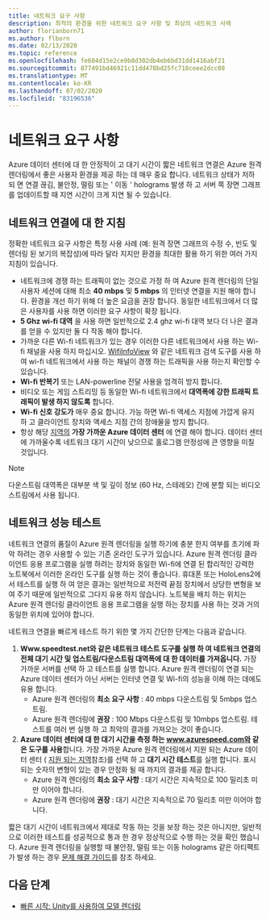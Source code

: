 ```yaml
---
title: 네트워크 요구 사항
description: 최적의 환경을 위한 네트워크 요구 사항 및 최상의 네트워크 사례
author: florianborn71
ms.author: flborn
ms.date: 02/13/2020
ms.topic: reference
ms.openlocfilehash: fe684d15e2ce9b8d302db4eb6bd31dd1416abf21
ms.sourcegitcommit: 877491bd46921c11dd478bd25fc718ceee2dcc08
ms.translationtype: MT
ms.contentlocale: ko-KR
ms.lasthandoff: 07/02/2020
ms.locfileid: "83196536"
---
```

# <a name="network-requirements"></a>네트워크 요구 사항

Azure 데이터 센터에 대 한 안정적이 고 대기 시간이 짧은 네트워크 연결은 Azure 원격 렌더링에서 좋은 사용자 환경을 제공 하는 데 매우 중요 합니다. 네트워크 상태가 저하 되 면 연결 끊김, 불안정, 떨림 또는 ' 이동 ' holograms 발생 하 고 서버 쪽 장면 그래프를 업데이트할 때 지연 시간이 크게 지연 될 수 있습니다.

## <a name="guidelines-for-network-connectivity"></a>네트워크 연결에 대 한 지침

정확한 네트워크 요구 사항은 특정 사용 사례 (예: 원격 장면 그래프의 수정 수, 빈도 및 렌더링 된 보기의 복잡성)에 따라 달라 지지만 환경을 최대한 활용 하기 위한 여러 가지 지침이 있습니다.

* 네트워크에 경쟁 하는 트래픽이 없는 것으로 가정 하 여 Azure 원격 렌더링의 단일 사용자 세션에 대해 최소 **40 mbps** 및 **5 mbps** 의 인터넷 연결을 지원 해야 합니다. 환경을 개선 하기 위해 더 높은 요금을 권장 합니다. 동일한 네트워크에서 더 많은 사용자를 사용 하면 이러한 요구 사항이 확장 됩니다.
* **5 Ghz wi-fi 대역** 을 사용 하면 일반적으로 2.4 ghz wi-fi 대역 보다 더 나은 결과를 얻을 수 있지만 둘 다 작동 해야 합니다.
* 가까운 다른 Wi-fi 네트워크가 있는 경우 이러한 다른 네트워크에서 사용 하는 Wi-fi 채널을 사용 하지 마십시오. [WifiInfoView](https://www.nirsoft.net/utils/wifi_information_view.html) 와 같은 네트워크 검색 도구를 사용 하 여 wi-fi 네트워크에서 사용 하는 채널이 경쟁 하는 트래픽을 사용 하는지 확인할 수 있습니다.
* **Wi-fi 반복기** 또는 LAN-powerline 전달 사용을 엄격히 방지 합니다.
* 비디오 또는 게임 스트리밍 등 동일한 Wi-fi 네트워크에서 **대역폭에 강한 트래픽 트래픽이 발생 하지 않도록** 합니다.
* **Wi-fi 신호 강도가** 매우 중요 합니다. 가능 하면 Wi-fi 액세스 지점에 가깝게 유지 하 고 클라이언트 장치와 액세스 지점 간의 장애물을 방지 합니다.
* 항상 해당 [지역의](regions.md) **가장 가까운 Azure 데이터 센터** 에 연결 해야 합니다. 데이터 센터에 가까울수록 네트워크 대기 시간이 낮으므로 홀로그램 안정성에 큰 영향을 미칠 것입니다.

> [!NOTE]
> 다운스트림 대역폭은 대부분 색 및 깊이 정보 (60 Hz, 스테레오) 간에 분할 되는 비디오 스트림에서 사용 됩니다.

## <a name="network-performance-tests"></a>네트워크 성능 테스트

네트워크 연결의 품질이 Azure 원격 렌더링을 실행 하기에 충분 한지 여부를 초기에 파악 하려는 경우 사용할 수 있는 기존 온라인 도구가 있습니다. Azure 원격 렌더링 클라이언트 응용 프로그램을 실행 하려는 장치와 동일한 Wi-fi에 연결 된 합리적인 강력한 노트북에서 이러한 온라인 도구를 실행 하는 것이 좋습니다. 휴대폰 또는 HoloLens2에서 테스트를 실행 하 여 얻은 결과는 일반적으로 저전력 끝점 장치에서 상당한 변형을 보여 주기 때문에 일반적으로 그다지 유용 하지 않습니다. 노트북을 배치 하는 위치는 Azure 원격 렌더링 클라이언트 응용 프로그램을 실행 하는 장치를 사용 하는 것과 거의 동일한 위치에 있어야 합니다.

네트워크 연결을 빠르게 테스트 하기 위한 몇 가지 간단한 단계는 다음과 같습니다.

1. **Www.speedtest.net와 같은 네트워크 테스트 도구를 실행 하 여 네트워크 연결의 전체 대기 시간 및 업스트림/다운스트림 대역폭에 대 한 데이터를 가져옵니다.**
가장 가까운 서버를 선택 하 고 테스트를 실행 합니다. Azure 원격 렌더링이 연결 되는 Azure 데이터 센터가 아닌 서버는 인터넷 연결 및 Wi-fi의 성능을 이해 하는 데에도 유용 합니다.
   * Azure 원격 렌더링의 **최소 요구 사항** : 40 mbps 다운스트림 및 5mbps 업스트림.
   * Azure 원격 렌더링에 **권장** : 100 Mbps 다운스트림 및 10mbps 업스트림.
테스트를 여러 번 실행 하 고 최악의 결과를 가져오는 것이 좋습니다.
1. **Azure 데이터 센터에 대 한 대기 시간을 측정 하는 www.azurespeed.com와 같은 도구를 사용**합니다. 가장 가까운 Azure 원격 렌더링에서 지원 되는 Azure 데이터 센터 ( [지원 되는 지역](regions.md)참조)를 선택 하 고 **대기 시간 테스트**를 실행 합니다. 표시 되는 숫자의 변형이 있는 경우 안정화 될 때 까지의 결과를 제공 합니다.
   * Azure 원격 렌더링의 **최소 요구 사항** : 대기 시간은 지속적으로 100 밀리초 미만 이어야 합니다.
   * Azure 원격 렌더링에 **권장** : 대기 시간은 지속적으로 70 밀리초 미만 이어야 합니다.

짧은 대기 시간이 네트워크에서 제대로 작동 하는 것을 보장 하는 것은 아니지만, 일반적으로 이러한 테스트를 성공적으로 통과 한 경우 정상적으로 수행 하는 것을 확인 했습니다.
Azure 원격 렌더링을 실행할 때 불안정, 떨림 또는 이동 holograms 같은 아티팩트가 발생 하는 경우 [문제 해결 가이드](../resources/troubleshoot.md)를 참조 하세요.

## <a name="next-steps"></a>다음 단계

* [빠른 시작: Unity를 사용하여 모델 렌더링](../quickstarts/render-model.md)
